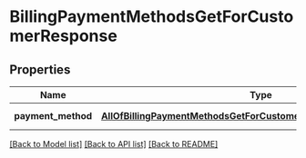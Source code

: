 # BillingPaymentMethodsGetForCustomerResponse

## Properties
Name | Type | Description | Notes
------------ | ------------- | ------------- | -------------
**payment_method** | [**AllOfBillingPaymentMethodsGetForCustomerResponsePaymentMethod**](AllOfBillingPaymentMethodsGetForCustomerResponsePaymentMethod.md) | Payment method | [optional] 

[[Back to Model list]](../README.md#documentation-for-models) [[Back to API list]](../README.md#documentation-for-api-endpoints) [[Back to README]](../README.md)

